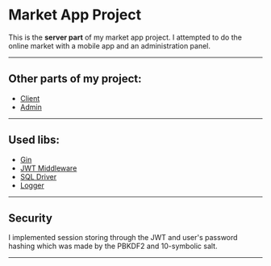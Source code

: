 # Market App Project

This is the <b>server part</b> of my market app project. I attempted to do the online market with a mobile app and an administration panel.

<hr>

## Other parts of my project:
- [Client](https://github.com/SevadaSahakyan/android-market-client)
- [Admin](https://github.com/SevadaSahakyan/wpf-market-admin)

<hr>

## Used libs:
- [Gin](https://github.com/gin-gonic/gin)
- [JWT Middleware](https://github.com/appleboy/gin-jwt)
- [SQL Driver](https://github.com/go-sql-driver/mysql)
- [Logger](https://github.com/google/logger)

<hr>

## Security

I implemented session storing through the JWT and user's password hashing which was made by the PBKDF2 and 10-symbolic salt.

<hr>